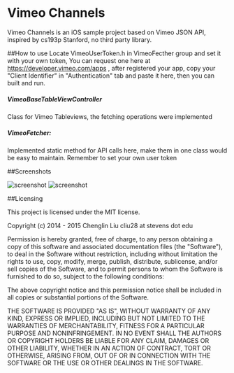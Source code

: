 
# Vimeo Channels

Vimeo Channels is an iOS sample project based on Vimeo JSON API, inspired by cs193p Stanford, no third party library.

##How to use
Locate VimeoUserToken.h in VimeoFecther group and set it with your own token, 
You can request one here at https://developer.vimeo.com/apps , after registered your app, copy your "Client Identifier" in "Authentication" tab and paste it here, then you can built and run.


##### VimeoBaseTableViewController

Class for Vimeo Tableviews, the fetching operations were implemented

#####  VimeoFetcher: 

Implemented static method for API calls here, make them in one class would be easy to maintain. Remember to set your own user token

##Screenshots

![screenshot](https://raw.github.com/l800891/VimeoChannels/master/Screenshots/1.png)
![screenshot](https://raw.github.com/l800891/VimeoChannels/master/Screenshots/2.png)

##Licensing

This project is licensed under the MIT license.

Copyright (c) 2014 - 2015 Chenglin Liu    cliu28 at stevens dot edu

Permission is hereby granted, free of charge, to any person obtaining a copy
of this software and associated documentation files (the "Software"), to deal
in the Software without restriction, including without limitation the rights
to use, copy, modify, merge, publish, distribute, sublicense, and/or sell
copies of the Software, and to permit persons to whom the Software is
furnished to do so, subject to the following conditions:

The above copyright notice and this permission notice shall be included in
all copies or substantial portions of the Software.

THE SOFTWARE IS PROVIDED "AS IS", WITHOUT WARRANTY OF ANY KIND, EXPRESS OR
IMPLIED, INCLUDING BUT NOT LIMITED TO THE WARRANTIES OF MERCHANTABILITY,
FITNESS FOR A PARTICULAR PURPOSE AND NONINFRINGEMENT. IN NO EVENT SHALL THE
AUTHORS OR COPYRIGHT HOLDERS BE LIABLE FOR ANY CLAIM, DAMAGES OR OTHER
LIABILITY, WHETHER IN AN ACTION OF CONTRACT, TORT OR OTHERWISE, ARISING FROM,
OUT OF OR IN CONNECTION WITH THE SOFTWARE OR THE USE OR OTHER DEALINGS IN
THE SOFTWARE.


